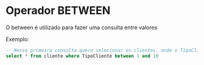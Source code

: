 # Operador BETWEEN

O between é utilizado para fazer uma consulta entre valores

Exemplo:

```SQL
-- Nessa primeira consulta quero selecionar os clientes, onde o TipoCliente esta entre 1 e 10
select * from cliente where TipoCliente between 1 and 10
```